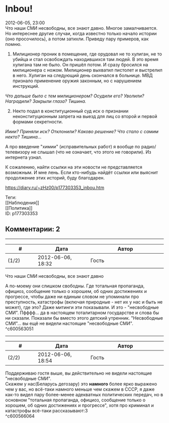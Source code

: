 Inbou!
======

  
2012-06-05, 23:00  
 Что наши СМИ несвободны, все знают давно. Многое замалчивается. Но интереснее другие случаи, когда известно только начало истории (оно просочилось), а потом затихли. Приведу пару примеров, как помню.   
   
 1. Милиционер проник в помещение, где орудовал не то хулиган, не то убийца и стал освобождать находившихся там людей. В это время хулигана там не было. Он пришёл потом. И сразу бросился на милиционера с ножом. Милиционер выхватил пистолет и выстрелил в него. Хулиган на следующий день скончался в больнице. МВД признало применение оружия законным, но с нарушением инструкций.   
   
  *Что дальше было с тем милиционером? Осудили его? Уволили? Наградили? Закрыли глаза? Тишина.*    
   
 2. Некто подал в конституционный суд иск о признании неконституционным запрета на выезд для лиц со второй и первой формами секретности.   
   
  *Ииии? Приняли иск? Отклонили? Каково решение? Что стало с самим некто? Тишина...*    
   
 А про введение "химии" (исправительных работ) я вообще по радио/телевизору не слышал (что не означает, что этого не говорили). Из интернета узнал.   
   
  К сожалению, найти ссылки на эти новости не представляется возможным. И мне лень. Если кто-нибудь найдёт ссылки или выяснит продолжение этих историй, буду благодарен.    
  
<https://diary.ru/~zHz00/p177303353_inbou.htm>  
  
Теги:  
[[Наблюдения]]  
[[Политика]]  
ID: p177303353  


Комментарии: 2
--------------

  


---



|         #         |              Дата              |                     Автор                     |           ID           |
| --- | --- | --- | --- |
| (1/2) | 2012-06-06, 18:32 | Гость | c600563051 |

  
  Что наши СМИ несвободны, все знают давно    
   
 А по-моему они слишком свободны. Где тотальная пропаганда, официоз, сообщение только о хорошем, об одних достижениях и прогрессе, чтобы даже ни единым словом не упоминали про преступность, катастрофы (включая природные - нет их у нас и быть не может), где это? Даже митинги эти показывали. И это - "несвободные СМИ". Пфффф... да в настоящем тоталитарном государстве и слова бы ни сказали. Показали бы вместо этого детский утренник. "Несвободные СМИ"... вы ещё не видели настоящие "несвободные СМИ".   
 ^c600563051

---



|         #         |              Дата              |                     Автор                     |           ID           |
| --- | --- | --- | --- |
| (2/2) | 2012-06-06, 18:54 | Гость | c600566064 |

  
 Поддерживаю гостя выше, вы действительно не видели настоящие "несвободные СМИ".   
 Скажем у нас(Беларусь дегозару) это  **намного**  более ярко выражено чем у вас, но всё-таки намного меньше чем скажем в СССР, я даже как-то видел пару более-менее адекватных политических передач, но в основном "тотальная пропаганда, официоз, сообщение только о хорошем, об одних достижениях и прогрессе", хотя про криминал и катастрофы всё-таки рассказывают:3   
 ^c600566064